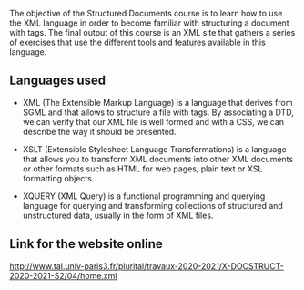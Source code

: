

The objective of the Structured Documents course is to learn how to use the XML language in order to become familiar with structuring a document with tags. The final output of this course is an XML site that gathers a series of exercises that use the different tools and features available in this language.

Languages used
---
- XML
(The Extensible Markup Language) is a language that derives from SGML and that allows to structure a file with tags. By associating a DTD, we can verify that our XML file is well formed and with a CSS, we can describe the way it should be presented.

- XSLT
(Extensible Stylesheet Language Transformations) is a language that allows you to transform XML documents into other XML documents or other formats such as HTML for web pages, plain text or XSL formatting objects.

- XQUERY
(XML Query) is a functional programming and querying language for querying and transforming collections of structured and unstructured data, usually in the form of XML files.

Link for the website online
---
http://www.tal.univ-paris3.fr/plurital/travaux-2020-2021/X-DOCSTRUCT-2020-2021-S2/04/home.xml

